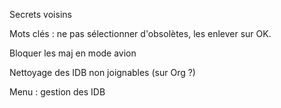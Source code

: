 Secrets voisins

Mots clés : ne pas sélectionner d'obsolètes, les enlever sur OK.

Bloquer les maj en mode avion

Nettoyage des IDB non joignables (sur Org ?)

Menu : gestion des IDB
